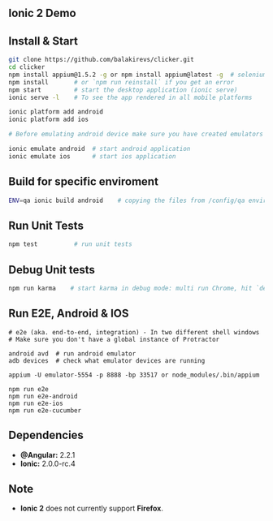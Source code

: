 ## Ionic 2 Demo

## Install & Start

```bash
git clone https://github.com/balakirevs/clicker.git
cd clicker
npm install appium@1.5.2 -g or npm install appium@latest -g  # selenium server for mobile devices
npm install       # or `npm run reinstall` if you get an error
npm start         # start the desktop application (ionic serve)
ionic serve -l    # To see the app rendered in all mobile platforms

ionic platform add android
ionic platform add ios

# Before emulating android device make sure you have created emulators based on platform 4.4.2 and API level 19.

ionic emulate android  # start android application
ionic emulate ios      # start ios application
```

## Build for specific enviroment
```bash
ENV=qa ionic build android    # copying the files from /config/qa enviroment
```

## Run Unit Tests
```bash
npm test          # run unit tests
```

## Debug Unit tests
```bash
npm run karma    # start karma in debug mode: multi run Chrome, hit `debug` to get going.
```

## Run E2E, Android & IOS
```
# e2e (aka. end-to-end, integration) - In two different shell windows
# Make sure you don't have a global instance of Protractor

android avd  # run android emulator
adb devices  # check what emulator devices are running

appium -U emulator-5554 -p 8888 -bp 33517 or node_modules/.bin/appium

npm run e2e
npm run e2e-android
npm run e2e-ios
npm run e2e-cucumber
```

## Dependencies

* **@Angular:** 2.2.1
* **Ionic:** 2.0.0-rc.4

## Note

* **Ionic 2** does not currently support **Firefox**.
